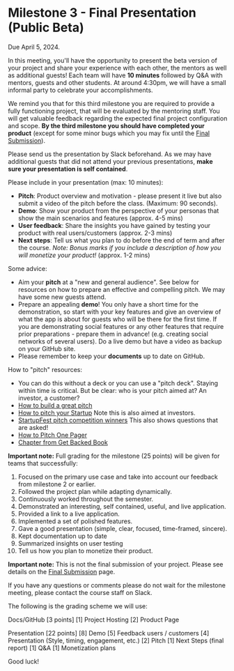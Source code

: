 # Milestone 3 - Final Presentation (Public Beta)

Due April 5, 2024.  
  
In this meeting, you'll have the opportunity to present the beta version of your project and share your experience with each other, the mentors as well as additional guests! Each team will have **10 minutes** followed by Q&A with mentors, guests and other students.  At around 4:30pm, we will have a small informal party to celebrate your accomplishments. 

We remind you that for this third milestone you are required to provide a fully functioning project, that will be evaluated by the mentoring staff. You will get valuable feedback regarding the expected final project configuration and scope.  **By the third milestone you should have completed your product** (except for some minor bugs which you may fix until the [Final Submission](/final%20submission.md)). 

Please send us the presentation by Slack beforehand. As we may have additional guests that did not attend your previous presentations, **make sure your presentation is self contained**.  

Please include in your presentation (max: 10 minutes):

- **Pitch**:  Product overview and motivation - please present it live but also submit a video of the pitch before the class. (Maximum: 90 seconds).
- **Demo**: Show your product from the perspective of your personas that show the main scenarios and features (approx. 4-5 mins)
- **User feedback**: Share the insights you have gained by testing your product with real users/customers (approx. 2-3 mins)
- **Next steps**: Tell us what you plan to do before the end of term and after the course. *Note: Bonus marks if you include a description of how you will monetize your product!* (approx. 1-2 mins)

Some advice:

- Aim your **pitch** at a "new and general audience".  See below for resources on how to prepare an effective and compelling  pitch.  We may have some new guests attend. 
- Prepare an appealing **demo**! You only have a short time for the demonstration, so start with your key features and give an overview of what the app is about for guests who will be there for the first time.  If you are demonstrating social features or any other features that require prior preparations - prepare them in advance! (e.g. creating social networks of several users).  Do a live demo but have a video as backup on your GitHub site. 
- Please remember to keep your **documents** up to date on GitHub. 

How to "pitch" resources: 
-  You can do this without a deck or you can use a "pitch deck". Staying within time is critical. But be clear: who is your pitch aimed at? An investor, a customer? 
-  [How to build a great pitch](https://learn.marsdd.com/article/how-to-build-a-great-pitch/) 
- [How to pitch your Startup](https://www.youtube.com/watch?v=17XZGUX_9iM) Note this is also aimed at investors. 
- [StartupFest pitch competition winners](https://www.youtube.com/watch?v=X1M2LcL5Oo4) This also shows questions that are asked! 
- [How to Pitch One Pager](https://github.com/margaretstorey/startup2022/blob/main/How%20to%20Pitch%20-%201%20page%20summary%20reading1.pdf)
- [Chapter from Get Backed Book](https://github.com/margaretstorey/startup2022/blob/main/Get%20Backed%20-%20Pitch%20Deck.pdf)

**Important note:** Full grading for the milestone (25 points) will be given for teams that successfully:

1. Focused on the primary use case and take into account our feedback from milestone 2 or earlier.
2. Followed the project plan while adapting dynamically.
3. Continuously worked throughout the semester.
4. Demonstrated an interesting, self contained, useful, and live application.
5. Provided a link to a live application.
6. Implemented a set of polished features.
7. Gave a good presentation (simple, clear, focused, time-framed, sincere).
8. Kept documentation up to date
9. Summarized insights on user testing 
10. Tell us how you plan to monetize their product. 

**Important note:** This is not the final submission of your project. Please see details on the [Final Submission](/final%20submission.md) page.

If you have any questions or comments please do not wait for the milestone meeting, please contact the course staff on Slack.

The following is the grading scheme we will use: 

Docs/GitHub [3 points]
[1] Project Hosting
[2] Product Page

Presentation [22 points]
[8] Demo
[5] Feedback users / customers
[4] Presentation (Style, timing, engagement, etc.)
[2] Pitch
[1] Next Steps (final report)
[1] Q&A 
[1] Monetization plans 

Good luck!  

